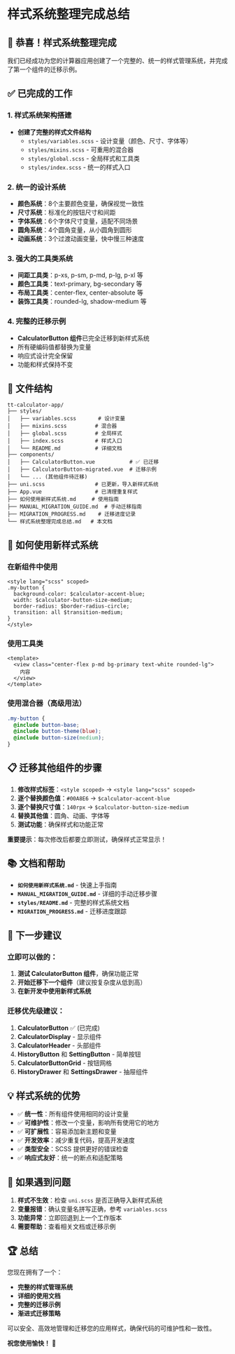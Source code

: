 # 样式系统整理完成总结

## 🎉 恭喜！样式系统整理完成

我们已经成功为您的计算器应用创建了一个完整的、统一的样式管理系统，并完成了第一个组件的迁移示例。

## ✅ 已完成的工作

### 1. 样式系统架构搭建
- **创建了完整的样式文件结构**
  - `styles/variables.scss` - 设计变量（颜色、尺寸、字体等）
  - `styles/mixins.scss` - 可重用的混合器
  - `styles/global.scss` - 全局样式和工具类
  - `styles/index.scss` - 统一的样式入口

### 2. 统一的设计系统
- **颜色系统**：8个主要颜色变量，确保视觉一致性
- **尺寸系统**：标准化的按钮尺寸和间距
- **字体系统**：6个字体尺寸变量，适配不同场景
- **圆角系统**：4个圆角变量，从小圆角到圆形
- **动画系统**：3个过渡动画变量，快中慢三种速度

### 3. 强大的工具类系统
- **间距工具类**：p-xs, p-sm, p-md, p-lg, p-xl 等
- **颜色工具类**：text-primary, bg-secondary 等
- **布局工具类**：center-flex, center-absolute 等
- **装饰工具类**：rounded-lg, shadow-medium 等

### 4. 完整的迁移示例
- **CalculatorButton 组件**已完全迁移到新样式系统
- 所有硬编码值都替换为变量
- 响应式设计完全保留
- 功能和样式保持不变

## 📁 文件结构

```
tt-calculator-app/
├── styles/
│   ├── variables.scss       # 设计变量
│   ├── mixins.scss         # 混合器
│   ├── global.scss         # 全局样式
│   ├── index.scss          # 样式入口
│   └── README.md           # 详细文档
├── components/
│   ├── CalculatorButton.vue           # ✅ 已迁移
│   ├── CalculatorButton-migrated.vue  # 迁移示例
│   └── ... (其他组件待迁移)
├── uni.scss                # 已更新，导入新样式系统
├── App.vue                 # 已清理重复样式
├── 如何使用新样式系统.md     # 使用指南
├── MANUAL_MIGRATION_GUIDE.md  # 手动迁移指南
├── MIGRATION_PROGRESS.md    # 迁移进度记录
└── 样式系统整理完成总结.md   # 本文档
```

## 🚀 如何使用新样式系统

### 在新组件中使用
```vue
<style lang="scss" scoped>
.my-button {
  background-color: $calculator-accent-blue;
  width: $calculator-button-size-medium;
  border-radius: $border-radius-circle;
  transition: all $transition-medium;
}
</style>
```

### 使用工具类
```vue
<template>
  <view class="center-flex p-md bg-primary text-white rounded-lg">
    内容
  </view>
</template>
```

### 使用混合器（高级用法）
```scss
.my-button {
  @include button-base;
  @include button-theme(blue);
  @include button-size(medium);
}
```

## 📋 迁移其他组件的步骤

1. **修改样式标签**：`<style scoped>` → `<style lang="scss" scoped>`
2. **逐个替换颜色值**：`#00A8E6` → `$calculator-accent-blue`
3. **逐个替换尺寸值**：`140rpx` → `$calculator-button-size-medium`
4. **替换其他值**：圆角、动画、字体等
5. **测试功能**：确保样式和功能正常

**重要提示**：每次修改后都要立即测试，确保样式正常显示！

## 📚 文档和帮助

- **`如何使用新样式系统.md`** - 快速上手指南
- **`MANUAL_MIGRATION_GUIDE.md`** - 详细的手动迁移步骤
- **`styles/README.md`** - 完整的样式系统文档
- **`MIGRATION_PROGRESS.md`** - 迁移进度跟踪

## 🎯 下一步建议

### 立即可以做的：
1. **测试 CalculatorButton 组件**，确保功能正常
2. **开始迁移下一个组件**（建议按复杂度从低到高）
3. **在新开发中使用新样式系统**

### 迁移优先级建议：
1. **CalculatorButton** ✅ (已完成)
2. **CalculatorDisplay** - 显示组件
3. **CalculatorHeader** - 头部组件
4. **HistoryButton** 和 **SettingButton** - 简单按钮
5. **CalculatorButtonGrid** - 按钮网格
6. **HistoryDrawer** 和 **SettingsDrawer** - 抽屉组件

## 💡 样式系统的优势

- ✅ **统一性**：所有组件使用相同的设计变量
- ✅ **可维护性**：修改一个变量，影响所有使用它的地方
- ✅ **可扩展性**：容易添加新主题和变量
- ✅ **开发效率**：减少重复代码，提高开发速度
- ✅ **类型安全**：SCSS 提供更好的错误检查
- ✅ **响应式友好**：统一的断点和适配策略

## 🔧 如果遇到问题

1. **样式不生效**：检查 `uni.scss` 是否正确导入新样式系统
2. **变量报错**：确认变量名拼写正确，参考 `variables.scss`
3. **功能异常**：立即回退到上一个工作版本
4. **需要帮助**：查看相关文档或迁移示例

## 🏆 总结

您现在拥有了一个：
- **完整的样式管理系统**
- **详细的使用文档**
- **完整的迁移示例**
- **渐进式迁移策略**

可以安全、高效地管理和迁移您的应用样式，确保代码的可维护性和一致性。

**祝您使用愉快！** 🎉 
